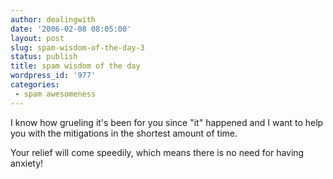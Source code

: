 ```yaml
---
author: dealingwith
date: '2006-02-08 08:05:00'
layout: post
slug: spam-wisdom-of-the-day-3
status: publish
title: spam wisdom of the day
wordpress_id: '977'
categories:
 - spam awesomeness
---
```


I know how grueling it's been for you since "it" happened and I want to help
you with the mitigations in the shortest amount of time.

Your relief will come speedily, which means there is no need for having
anxiety!

